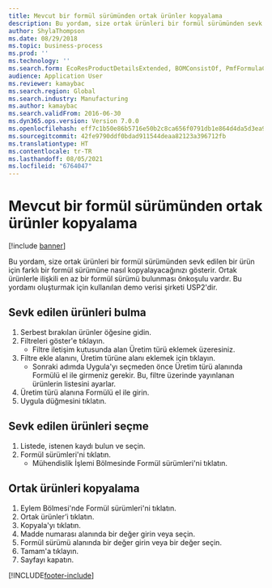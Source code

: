```yaml
---
title: Mevcut bir formül sürümünden ortak ürünler kopyalama
description: Bu yordam, size ortak ürünleri bir formül sürümünden sevk edilen bir ürün için farklı bir formül sürümüne nasıl kopyalayacağınızı gösterir.
author: ShylaThompson
ms.date: 08/29/2018
ms.topic: business-process
ms.prod: ''
ms.technology: ''
ms.search.form: EcoResProductDetailsExtended, BOMConsistOf, PmfFormulaCoBy, BOMRouteCopyDialog
audience: Application User
ms.reviewer: kamaybac
ms.search.region: Global
ms.search.industry: Manufacturing
ms.author: kamaybac
ms.search.validFrom: 2016-06-30
ms.dyn365.ops.version: Version 7.0.0
ms.openlocfilehash: eff7c1b50e86b5716e50b2c8ca656f0791db1e864d4da5d3ea9bbd2580f3d880
ms.sourcegitcommit: 42fe9790ddf0bdad911544deaa82123a396712fb
ms.translationtype: HT
ms.contentlocale: tr-TR
ms.lasthandoff: 08/05/2021
ms.locfileid: "6764047"
---
```

# <a name="copy-co-products-from-an-existing-formula-version"></a>Mevcut bir formül sürümünden ortak ürünler kopyalama

[!include [banner](../../includes/banner.md)]

Bu yordam, size ortak ürünleri bir formül sürümünden sevk edilen bir ürün için farklı bir formül sürümüne nasıl kopyalayacağınızı gösterir. Ortak ürünlerle ilişkili en az bir formül sürümü bulunması önkoşulu vardır. Bu yordamı oluşturmak için kullanılan demo verisi şirketi USP2'dir.


## <a name="find-a-released-product"></a>Sevk edilen ürünleri bulma
1. Serbest bırakılan ürünler öğesine gidin.
2. Filtreleri göster'e tıklayın.
    * Filtre iletişim kutusunda alan Üretim türü eklemek üzeresiniz.  
3. Filtre ekle alanını, Üretim türüne alanı eklemek için tıklayın.
    * Sonraki adımda Uygula'yı seçmeden önce Üretim türü alanında Formülü el ile girmeniz gerekir. Bu, filtre üzerinde yayınlanan ürünlerin listesini ayarlar.  
4. Üretim türü alanına Formülü el ile girin.
5. Uygula düğmesini tıklatın.

## <a name="select-a-released-product"></a>Sevk edilen ürünleri seçme
1. Listede, istenen kaydı bulun ve seçin.
2. Formül sürümleri'ni tıklatın.
    * Mühendislik İşlemi Bölmesinde Formül sürümleri'ni tıklatın.  

## <a name="copy-co-products"></a>Ortak ürünleri kopyalama
1. Eylem Bölmesi'nde Formül sürümleri'ni tıklatın.
2. Ortak ürünler’i tıklatın.
3. Kopyala'yı tıklatın.
4. Madde numarası alanında bir değer girin veya seçin.
5. Formül sürümü alanında bir değer girin veya bir değer seçin.
6. Tamam'a tıklayın.
7. Sayfayı kapatın.



[!INCLUDE[footer-include](../../../includes/footer-banner.md)]